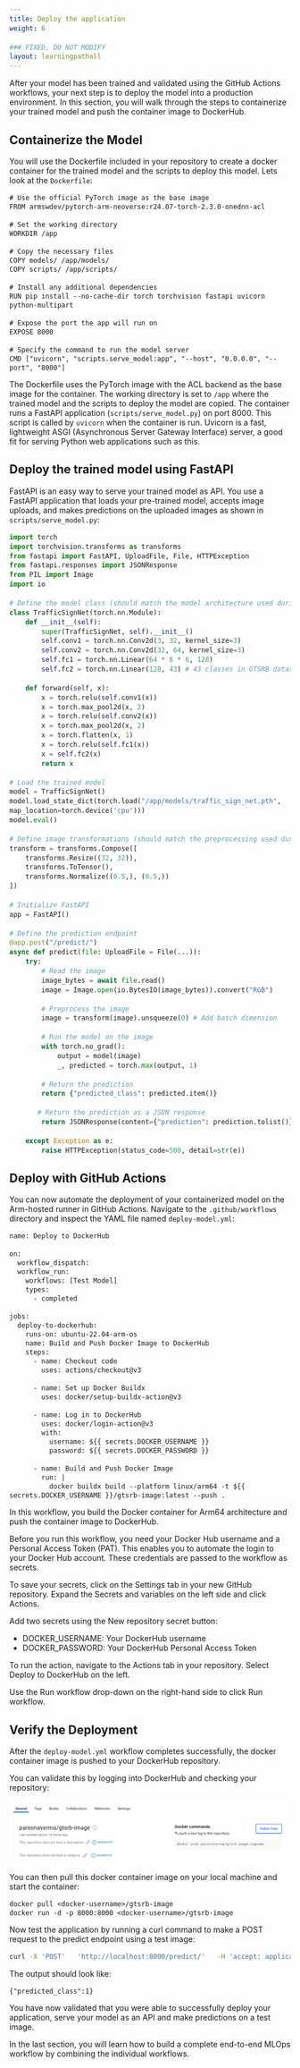 ```yaml
---
title: Deploy the application
weight: 6

### FIXED, DO NOT MODIFY
layout: learningpathall
---
```


After your model has been trained and validated using the GitHub Actions workflows, your next step is to deploy the model into a production environment.
In this section, you will walk through the steps to containerize your trained model and push the container image to DockerHub.

## Containerize the Model

You will use the Dockerfile included in your repository to create a docker container for the trained model and the scripts to deploy this model. Lets look at the `Dockerfile`:

```console
# Use the official PyTorch image as the base image
FROM armswdev/pytorch-arm-neoverse:r24.07-torch-2.3.0-onednn-acl

# Set the working directory
WORKDIR /app

# Copy the necessary files
COPY models/ /app/models/
COPY scripts/ /app/scripts/

# Install any additional dependencies
RUN pip install --no-cache-dir torch torchvision fastapi uvicorn python-multipart

# Expose the port the app will run on
EXPOSE 8000

# Specify the command to run the model server
CMD ["uvicorn", "scripts.serve_model:app", "--host", "0.0.0.0", "--port", "8000"]
```
The Dockerfile uses the PyTorch image with the ACL backend as the base image for the container. The working directory is set to `/app` where the trained model and the scripts to deploy the model are copied. The container runs a FastAPI application (`scripts/serve_model.py`) on port 8000. This script is called by `uvicorn` when the container is run. Uvicorn is a fast, lightweight ASGI (Asynchronous Server Gateway Interface) server, a good fit for serving Python web applications such as this.

## Deploy the trained model using FastAPI
FastAPI is an easy way to serve your trained model as API. You use a FastAPI application that loads your pre-trained model, accepts image uploads, and makes predictions on the uploaded images as shown in `scripts/serve_model.py`:

```python
import torch
import torchvision.transforms as transforms
from fastapi import FastAPI, UploadFile, File, HTTPException
from fastapi.responses import JSONResponse
from PIL import Image
import io

# Define the model class (should match the model architecture used during training)
class TrafficSignNet(torch.nn.Module):
    def __init__(self):
        super(TrafficSignNet, self).__init__()
        self.conv1 = torch.nn.Conv2d(3, 32, kernel_size=3)
        self.conv2 = torch.nn.Conv2d(32, 64, kernel_size=3)
        self.fc1 = torch.nn.Linear(64 * 6 * 6, 128)
        self.fc2 = torch.nn.Linear(128, 43) # 43 classes in GTSRB dataset

    def forward(self, x):
        x = torch.relu(self.conv1(x))
        x = torch.max_pool2d(x, 2)
        x = torch.relu(self.conv2(x))
        x = torch.max_pool2d(x, 2)
        x = torch.flatten(x, 1)
        x = torch.relu(self.fc1(x))
        x = self.fc2(x)
        return x

# Load the trained model
model = TrafficSignNet()
model.load_state_dict(torch.load("/app/models/traffic_sign_net.pth",
map_location=torch.device('cpu')))
model.eval()

# Define image transformations (should match the preprocessing used during training)
transform = transforms.Compose([
    transforms.Resize((32, 32)),
    transforms.ToTensor(),
    transforms.Normalize((0.5,), (0.5,))
])

# Initialize FastAPI
app = FastAPI()

# Define the prediction endpoint
@app.post("/predict/")
async def predict(file: UploadFile = File(...)):
    try:
        # Read the image
        image_bytes = await file.read()
        image = Image.open(io.BytesIO(image_bytes)).convert("RGB")

        # Preprocess the image
        image = transform(image).unsqueeze(0) # Add batch dimension

        # Run the model on the image
        with torch.no_grad():
            output = model(image)
            _, predicted = torch.max(output, 1)

        # Return the prediction
        return {"predicted_class": predicted.item()}

       # Return the prediction as a JSON response
        return JSONResponse(content={"prediction": prediction.tolist()})

    except Exception as e:
        raise HTTPException(status_code=500, detail=str(e))
```
## Deploy with GitHub Actions

You can now automate the deployment of your containerized model on the Arm-hosted runner in GitHub Actions.
Navigate to the `.github/workflows` directory and inspect the YAML file named `deploy-model.yml`:

```console
name: Deploy to DockerHub

on:
  workflow_dispatch:
  workflow_run:
    workflows: [Test Model]
    types:
      - completed

jobs:
  deploy-to-dockerhub:
    runs-on: ubuntu-22.04-arm-os
    name: Build and Push Docker Image to DockerHub
    steps:
      - name: Checkout code
        uses: actions/checkout@v3

      - name: Set up Docker Buildx
        uses: docker/setup-buildx-action@v3

      - name: Log in to DockerHub
        uses: docker/login-action@v3
        with:
          username: ${{ secrets.DOCKER_USERNAME }}
          password: ${{ secrets.DOCKER_PASSWORD }}

      - name: Build and Push Docker Image
        run: |
          docker buildx build --platform linux/arm64 -t ${{ secrets.DOCKER_USERNAME }}/gtsrb-image:latest --push .
```
In this workflow, you build the Docker container for Arm64 architecture and push the container image to DockerHub.

Before you run this workflow, you need your Docker Hub username and a Personal Access Token (PAT). This enables you to automate the login to your Docker Hub account. These credentials are passed to the workflow as secrets.

To save your secrets, click on the Settings tab in your new GitHub repository. Expand the Secrets and variables on the left side and click Actions.

Add two secrets using the New repository secret button:

 * DOCKER_USERNAME: Your DockerHub username
 * DOCKER_PASSWORD: Your DockerHub Personal Access Token

To run the action, navigate to the Actions tab in your repository. Select Deploy to DockerHub on the left.

Use the Run workflow drop-down on the right-hand side to click Run workflow.

## Verify the Deployment

After the `deploy-model.yml` workflow completes successfully, the docker container image is pushed to your DockerHub repository.

You can validate this by logging into DockerHub and checking your repository:

![dockerhub_img](images/dockerhub_img.png)

You can then pull this docker container image on your local machine and start the container:

```console
docker pull <docker-username>/gtsrb-image
docker run -d -p 8000:8000 <docker-username>/gtsrb-image
```
Now test the application by running a curl command to make a POST request to the predict endpoint using a test image:

```bash
curl -X 'POST'   'http://localhost:8000/predict/'   -H 'accept: application/json'   -H 'Content-Type: multipart/form-data'   -F 'file=@test-img.png;type=image/png'
```
The output should look like:
```ouput
{"predicted_class":1}
```

You have now validated that you were able to successfully deploy your application, serve your model as an API and make predictions on a test image.

In the last section, you will learn how to build a complete end-to-end MLOps workflow by combining the individual workflows.
